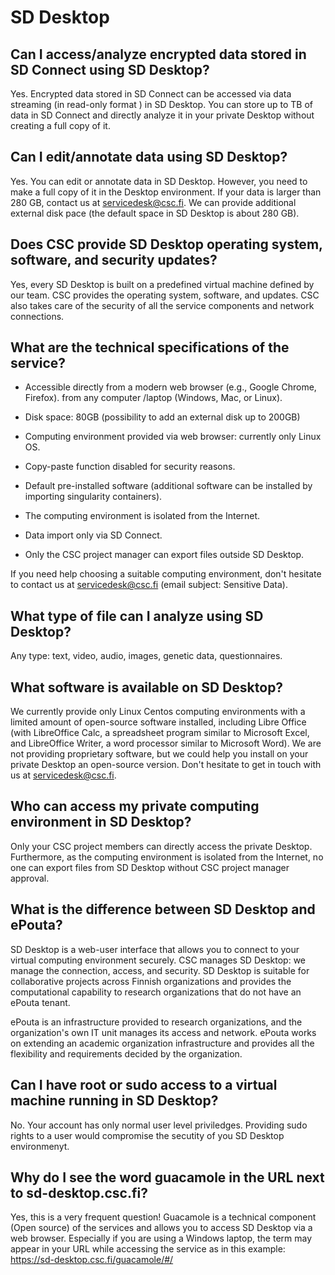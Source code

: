 # SD Desktop 

## Can I access/analyze encrypted data stored in SD Connect using SD Desktop?
Yes. Encrypted data stored in SD Connect can be accessed via data streaming (in read-only format ) in SD Desktop. You can store up to TB of data in SD Connect and directly analyze it in your private Desktop without creating a full copy of it. 

## Can I edit/annotate data using SD Desktop?
Yes. You can edit or annotate data in SD Desktop. However, you need to make a full copy of it in the Desktop environment. If your data is larger than  280 GB, contact us at servicedesk@csc.fi. We can provide additional external disk pace (the default space in SD Desktop is about 280 GB). 

## Does CSC provide SD Desktop operating system, software, and security updates?
Yes, every SD Desktop is built on a predefined virtual machine defined by our team. CSC provides the operating system, software, and updates. CSC also takes care of the security of all the service components and network connections.

## What are the technical specifications of the service?

* Accessible directly from a modern web browser (e.g., Google Chrome, Firefox). from any computer /laptop (Windows, Mac, or Linux).

* Disk space: 80GB (possibility to add an external disk up to 200GB)

* Computing environment provided via web browser: currently only Linux OS.

* Copy-paste function disabled for security reasons.

* Default pre-installed software (additional software can be installed by importing singularity containers).

* The computing environment is isolated from the Internet.

* Data import only via SD Connect.

* Only the CSC project manager can export files outside SD Desktop.

If you need help choosing a suitable computing environment, don't hesitate to contact us at servicedesk@csc.fi (email subject: Sensitive Data). 

## What type of file can I analyze using SD Desktop?
Any type: text, video, audio, images, genetic data, questionnaires.

## What software is available on SD Desktop?

We currently provide only Linux Centos computing environments with a limited amount of open-source software installed, including Libre Office (with LibreOffice Calc, a spreadsheet program similar to Microsoft Excel, and LibreOffice Writer,  a word processor similar to Microsoft Word). We are not providing proprietary software, but we could help you install on your private Desktop an open-source version. Don't hesitate to get in touch with us at servicedesk@csc.fi.

## Who can access my private computing environment in SD Desktop?
Only your CSC project members can directly access the private Desktop. Furthermore, as the computing environment is isolated from the Internet, no one can export files from SD Desktop without CSC project manager approval. 

## What is the difference between SD Desktop and ePouta?
SD Desktop is a web-user interface that allows you to connect to your virtual computing environment securely. CSC manages SD Desktop: we manage the connection, access, and security. 
SD Desktop is suitable for collaborative projects across Finnish organizations and provides the computational capability to research organizations that do not have an ePouta tenant. 

ePouta is an infrastructure provided to research organizations, and the organization's own IT unit manages its access and network. ePouta works on extending an academic organization infrastructure and provides all the flexibility and requirements decided by the organization. 

## Can I have root or sudo access to a virtual machine running in SD Desktop?
No. Your account has only normal user level priviledges. Providing sudo rights to a user would compromise the secutity of you SD Desktop environmenyt. 

## Why do I see the word guacamole in the URL next to sd-desktop.csc.fi?
Yes, this is a very frequent question! Guacamole is a technical component (Open source)  of the services and allows you to access SD Desktop via a web browser. Especially if you are using a Windows laptop, the term may appear in your URL while accessing the service as in this example: https://sd-desktop.csc.fi/guacamole/#/


   



